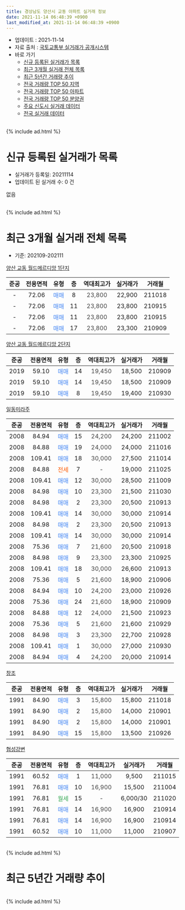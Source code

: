 ```yaml
---
title: 경상남도 양산시 교동 아파트 실거래 정보
date: 2021-11-14 06:48:39 +0900
last_modified_at: 2021-11-14 06:48:39 +0900
---
```


* 업데이트 : 2021-11-14
* 자료 출처 : [국토교통부 실거래가 공개시스템](http://rt.molit.go.kr)
* 바로 가기
    * [신규 등록된 실거래가 목록](#신규-등록된-실거래가-목록)
    * [최근 3개월 실거래 전체 목록](#최근-3개월-실거래-전체-목록)
    * [최근 5년간 거래량 추이](#최근-5년간-거래량-추이)
    * [전국 거래량 TOP 50 지역](https://inasie.github.io/apt-trade-info/최근-3개월-전국에서-가장-거래가-많이-발생한-지역)
    * [전국 거래량 TOP 50 아파트](https://inasie.github.io/apt-trade-info/최근-3개월-전국에서-가장-거래가-많이-발생한-아파트)
    * [전국 거래량 TOP 50 분양권](https://inasie.github.io/apt-trade-info/최근-3개월-전국에서-가장-거래가-많이-발생한-분양권)
    * [주요 신도시 실거래 데이터](https://inasie.github.io/apt-trade-info/주요-신도시)
    * [전국 실거래 데이터](https://inasie.github.io/apt-trade-info/전국)
<br>
{% include ad.html %}
<br>

# 신규 등록된 실거래가 목록
* 실거래가 등록일: 20211114
* 업데이트 된 실거래 수: 0 건

없음

<br>
{% include ad.html %}
<br>

# 최근 3개월 실거래 전체 목록
* 기준: 202109-202111


[양산 교동 월드메르디앙 1단지](https://search.naver.com/search.naver?query=%EA%B2%BD%EC%83%81%EB%82%A8%EB%8F%84+%EC%96%91%EC%82%B0%EC%8B%9C+%EA%B5%90%EB%8F%99+%EC%96%91%EC%82%B0+%EA%B5%90%EB%8F%99+%EC%9B%94%EB%93%9C%EB%A9%94%EB%A5%B4%EB%94%94%EC%95%99+1%EB%8B%A8%EC%A7%80)

|준공|전용면적|유형|층|역대최고가|실거래가|거래월|
|:---:|:---:|:---:|:---:|:---:|:---:|:---:|
|-|72.06|<span style="color:#4285f3">매매</span>|8|<span style="color:#444444">23,800</span>|22,900|211018|
|-|72.06|<span style="color:#4285f3">매매</span>|11|<span style="color:#444444">23,800</span>|23,800|210915|
|-|72.06|<span style="color:#4285f3">매매</span>|11|<span style="color:#444444">23,800</span>|23,800|210915|
|-|72.06|<span style="color:#4285f3">매매</span>|17|<span style="color:#444444">23,800</span>|23,300|210909|

[양산 교동 월드메르디앙 2단지](https://search.naver.com/search.naver?query=%EA%B2%BD%EC%83%81%EB%82%A8%EB%8F%84+%EC%96%91%EC%82%B0%EC%8B%9C+%EA%B5%90%EB%8F%99+%EC%96%91%EC%82%B0+%EA%B5%90%EB%8F%99+%EC%9B%94%EB%93%9C%EB%A9%94%EB%A5%B4%EB%94%94%EC%95%99+2%EB%8B%A8%EC%A7%80)

|준공|전용면적|유형|층|역대최고가|실거래가|거래월|
|:---:|:---:|:---:|:---:|:---:|:---:|:---:|
|2019|59.10|<span style="color:#4285f3">매매</span>|14|<span style="color:#444444">19,450</span>|18,500|210909|
|2019|59.10|<span style="color:#4285f3">매매</span>|14|<span style="color:#444444">19,450</span>|18,500|210909|
|2019|59.10|<span style="color:#4285f3">매매</span>|8|<span style="color:#444444">19,450</span>|19,400|210930|

[일동미라주](https://search.naver.com/search.naver?query=%EA%B2%BD%EC%83%81%EB%82%A8%EB%8F%84+%EC%96%91%EC%82%B0%EC%8B%9C+%EA%B5%90%EB%8F%99+%EC%9D%BC%EB%8F%99%EB%AF%B8%EB%9D%BC%EC%A3%BC)

|준공|전용면적|유형|층|역대최고가|실거래가|거래월|
|:---:|:---:|:---:|:---:|:---:|:---:|:---:|
|2008|84.94|<span style="color:#4285f3">매매</span>|15|<span style="color:#444444">24,200</span>|24,200|211002|
|2008|84.88|<span style="color:#4285f3">매매</span>|19|<span style="color:#444444">24,000</span>|24,000|211016|
|2008|109.41|<span style="color:#4285f3">매매</span>|18|<span style="color:#444444">30,000</span>|27,500|211014|
|2008|84.88|<span style="color:#ff5a00">전세</span>|7|<span style="color:#444444">-</span>|19,000|211025|
|2008|109.41|<span style="color:#4285f3">매매</span>|12|<span style="color:#444444">30,000</span>|28,500|211009|
|2008|84.98|<span style="color:#4285f3">매매</span>|10|<span style="color:#444444">23,300</span>|21,500|211030|
|2008|84.98|<span style="color:#4285f3">매매</span>|2|<span style="color:#444444">23,300</span>|20,500|210913|
|2008|109.41|<span style="color:#4285f3">매매</span>|14|<span style="color:#444444">30,000</span>|30,000|210914|
|2008|84.98|<span style="color:#4285f3">매매</span>|2|<span style="color:#444444">23,300</span>|20,500|210913|
|2008|109.41|<span style="color:#4285f3">매매</span>|14|<span style="color:#444444">30,000</span>|30,000|210914|
|2008|75.36|<span style="color:#4285f3">매매</span>|7|<span style="color:#444444">21,600</span>|20,500|210918|
|2008|84.98|<span style="color:#4285f3">매매</span>|9|<span style="color:#444444">23,300</span>|23,300|210925|
|2008|109.41|<span style="color:#4285f3">매매</span>|18|<span style="color:#444444">30,000</span>|26,600|210913|
|2008|75.36|<span style="color:#4285f3">매매</span>|5|<span style="color:#444444">21,600</span>|18,900|210906|
|2008|84.94|<span style="color:#4285f3">매매</span>|10|<span style="color:#444444">24,200</span>|23,000|210926|
|2008|75.36|<span style="color:#4285f3">매매</span>|24|<span style="color:#444444">21,600</span>|18,900|210909|
|2008|84.88|<span style="color:#4285f3">매매</span>|12|<span style="color:#444444">24,000</span>|21,500|210923|
|2008|75.36|<span style="color:#4285f3">매매</span>|5|<span style="color:#444444">21,600</span>|21,600|210929|
|2008|84.98|<span style="color:#4285f3">매매</span>|3|<span style="color:#444444">23,300</span>|22,700|210928|
|2008|109.41|<span style="color:#4285f3">매매</span>|1|<span style="color:#444444">30,000</span>|27,000|210930|
|2008|84.94|<span style="color:#4285f3">매매</span>|4|<span style="color:#444444">24,200</span>|20,000|210914|

[창조](https://search.naver.com/search.naver?query=%EA%B2%BD%EC%83%81%EB%82%A8%EB%8F%84+%EC%96%91%EC%82%B0%EC%8B%9C+%EA%B5%90%EB%8F%99+%EC%B0%BD%EC%A1%B0)

|준공|전용면적|유형|층|역대최고가|실거래가|거래월|
|:---:|:---:|:---:|:---:|:---:|:---:|:---:|
|1991|84.90|<span style="color:#4285f3">매매</span>|3|<span style="color:#444444">15,800</span>|15,800|211018|
|1991|84.90|<span style="color:#4285f3">매매</span>|2|<span style="color:#444444">15,800</span>|14,000|210901|
|1991|84.90|<span style="color:#4285f3">매매</span>|2|<span style="color:#444444">15,800</span>|14,000|210901|
|1991|84.90|<span style="color:#4285f3">매매</span>|15|<span style="color:#444444">15,800</span>|13,500|210926|

[협성강변](https://search.naver.com/search.naver?query=%EA%B2%BD%EC%83%81%EB%82%A8%EB%8F%84+%EC%96%91%EC%82%B0%EC%8B%9C+%EA%B5%90%EB%8F%99+%ED%98%91%EC%84%B1%EA%B0%95%EB%B3%80)

|준공|전용면적|유형|층|역대최고가|실거래가|거래월|
|:---:|:---:|:---:|:---:|:---:|:---:|:---:|
|1991|60.52|<span style="color:#4285f3">매매</span>|1|<span style="color:#444444">11,000</span>|9,500|211015|
|1991|76.81|<span style="color:#4285f3">매매</span>|10|<span style="color:#444444">16,900</span>|15,500|211004|
|1991|76.81|<span style="color:#34a853">월세</span>|15|<span style="color:#444444">-</span>|6,000/30|211020|
|1991|76.81|<span style="color:#4285f3">매매</span>|14|<span style="color:#444444">16,900</span>|16,900|210914|
|1991|76.81|<span style="color:#4285f3">매매</span>|14|<span style="color:#444444">16,900</span>|16,900|210914|
|1991|60.52|<span style="color:#4285f3">매매</span>|10|<span style="color:#444444">11,000</span>|11,000|210907|


<br>
{% include ad.html %}
<br>

# 최근 5년간 거래량 추이


<div style="width:100%;">
    <canvas id="deal_progress" height="200"></canvas>
</div>

<script>
new Chart(document.getElementById("deal_progress"), {
    type: 'line',
    data: {
        labels: ['201611','201612','201701','201702','201703','201704','201705','201706','201707','201708','201709','201710','201711','201712','201801','201802','201803','201804','201805','201806','201807','201808','201809','201810','201811','201812','201901','201902','201903','201904','201905','201906','201907','201908','201909','201910','201911','201912','202001','202002','202003','202004','202005','202006','202007','202008','202009','202010','202011','202012','202101','202102','202103','202104','202105','202106','202107','202108','202109','202110','202111'],
        datasets: [{
            label: '매매',
            pointRadius: 1,
            data: [12, 4, 4, 8, 13, 7, 11, 14, 4, 8, 4, 6, 4, 11, 4, 6, 11, 4, 5, 1, 1, 4, 8, 8, 8, 8, 12, 6, 7, 4, 2, 3, 4, 12, 3, 6, 7, 11, 11, 6, 16, 4, 6, 12, 15, 10, 8, 9, 16, 24, 36, 19, 31, 58, 46, 29, 30, 13, 27, 9, 0],
            borderColor: "rgba(255, 201, 14, 1)",
            backgroundColor: "rgba(255, 201, 14, 0.5)",
            fill: false,
            lineTension: 0
        },{
            label: '전월세',
            pointRadius: 1,
            data: [3, 4, 4, 1, 6, 0, 5, 1, 1, 6, 11, 0, 5, 7, 6, 3, 4, 1, 2, 3, 3, 6, 6, 5, 2, 3, 6, 19, 18, 5, 10, 7, 4, 8, 3, 5, 1, 3, 9, 3, 6, 7, 7, 16, 14, 6, 14, 17, 6, 11, 8, 10, 6, 12, 4, 6, 5, 3, 0, 2, 0],
            borderColor: "rgba(0, 141, 185, 1)",
            backgroundColor: "rgba(0, 141, 185, 0.5)",
            fill: false,
            lineTension: 0
        }
        ]
    },
    options: {
        responsive: true,
        title: {
            display: false
        },
        tooltips: {
            mode: 'index',
            intersect: false
        },
        hover: {
            mode: 'nearest',
            intersect: true
        },
        scales: {
            xAxes: [{
                display: true,
                scaleLabel: {
                    display: true,
                    labelString: '년/월'
                }
            }],
            yAxes: [{
                display: true,
                ticks: {
                    suggestedMin: 0,
                },
                scaleLabel: {
                    display: true,
                    labelString: '실거래 수'
                }
            }]
        }
    }
});

</script>


<br>
{% include ad.html %}
<br>

